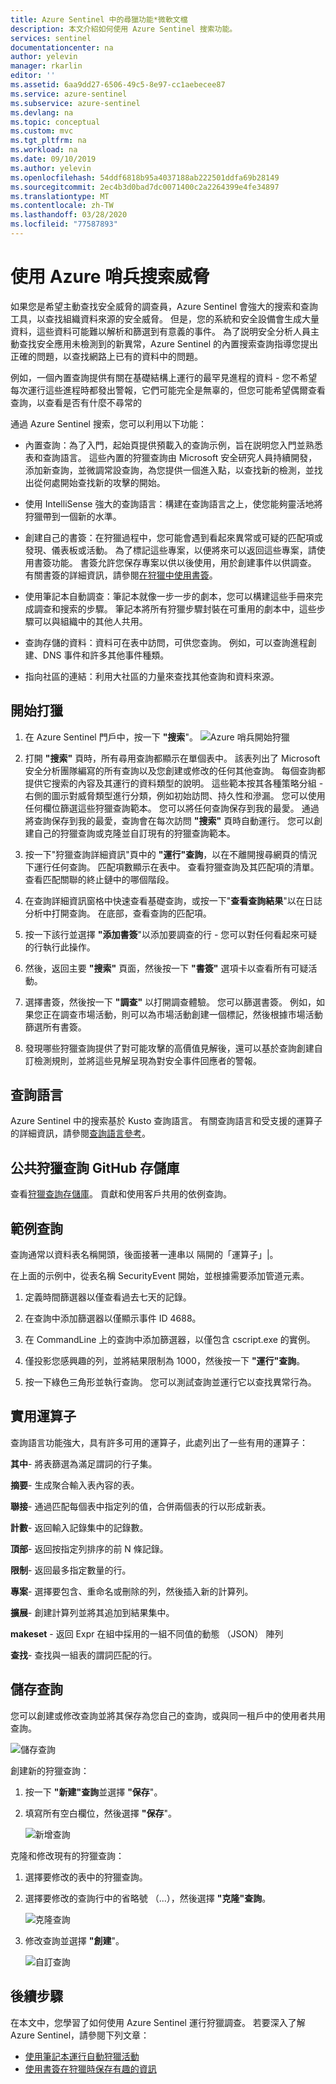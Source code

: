 ```yaml
---
title: Azure Sentinel 中的尋獵功能*微軟文檔
description: 本文介紹如何使用 Azure Sentinel 搜索功能。
services: sentinel
documentationcenter: na
author: yelevin
manager: rkarlin
editor: ''
ms.assetid: 6aa9dd27-6506-49c5-8e97-cc1aebecee87
ms.service: azure-sentinel
ms.subservice: azure-sentinel
ms.devlang: na
ms.topic: conceptual
ms.custom: mvc
ms.tgt_pltfrm: na
ms.workload: na
ms.date: 09/10/2019
ms.author: yelevin
ms.openlocfilehash: 54ddf6818b95a4037188ab222501ddfa69b28149
ms.sourcegitcommit: 2ec4b3d0bad7dc0071400c2a2264399e4fe34897
ms.translationtype: MT
ms.contentlocale: zh-TW
ms.lasthandoff: 03/28/2020
ms.locfileid: "77587893"
---
```

# <a name="hunt-for-threats-with-azure-sentinel"></a>使用 Azure 哨兵搜索威脅

如果您是希望主動查找安全威脅的調查員，Azure Sentinel 會強大的搜索和查詢工具，以查找組織資料來源的安全威脅。 但是，您的系統和安全設備會生成大量資料，這些資料可能難以解析和篩選到有意義的事件。 為了説明安全分析人員主動查找安全應用未檢測到的新異常，Azure Sentinel 的內置搜索查詢指導您提出正確的問題，以查找網路上已有的資料中的問題。 

例如，一個內置查詢提供有關在基礎結構上運行的最罕見進程的資料 - 您不希望每次運行這些進程時都發出警報，它們可能完全是無辜的，但您可能希望偶爾查看查詢，以查看是否有什麼不尋常的 



通過 Azure Sentinel 搜索，您可以利用以下功能：

- 內置查詢：為了入門，起始頁提供預載入的查詢示例，旨在説明您入門並熟悉表和查詢語言。 這些內置的狩獵查詢由 Microsoft 安全研究人員持續開發，添加新查詢，並微調常設查詢，為您提供一個進入點，以查找新的檢測，並找出從何處開始查找新的攻擊的開始。 

- 使用 IntelliSense 強大的查詢語言：構建在查詢語言之上，使您能夠靈活地將狩獵帶到一個新的水準。

- 創建自己的書簽：在狩獵過程中，您可能會遇到看起來異常或可疑的匹配項或發現、儀表板或活動。 為了標記這些專案，以便將來可以返回這些專案，請使用書簽功能。 書簽允許您保存專案以供以後使用，用於創建事件以供調查。 有關書簽的詳細資訊，請參閱[在狩獵中使用書簽](hunting.md)。
- 使用筆記本自動調查：筆記本就像一步一步的劇本，您可以構建這些手冊來完成調查和搜索的步驟。  筆記本將所有狩獵步驟封裝在可重用的劇本中，這些步驟可以與組織中的其他人共用。 
- 查詢存儲的資料：資料可在表中訪問，可供您查詢。 例如，可以查詢進程創建、DNS 事件和許多其他事件種類。

- 指向社區的連結：利用大社區的力量來查找其他查詢和資料來源。
 
## <a name="get-started-hunting"></a>開始打獵

1. 在 Azure Sentinel 門戶中，按一下 **"搜索**"。
  ![Azure 哨兵開始狩獵](media/tutorial-hunting/hunting-start.png)

2. 打開 **"搜索"** 頁時，所有尋用查詢都顯示在單個表中。 該表列出了 Microsoft 安全分析團隊編寫的所有查詢以及您創建或修改的任何其他查詢。 每個查詢都提供它搜索的內容及其運行的資料類型的說明。 這些範本按其各種策略分組 - 右側的圖示對威脅類型進行分類，例如初始訪問、持久性和滲漏。 您可以使用任何欄位篩選這些狩獵查詢範本。 您可以將任何查詢保存到我的最愛。 通過將查詢保存到我的最愛，查詢會在每次訪問 **"搜索"** 頁時自動運行。 您可以創建自己的狩獵查詢或克隆並自訂現有的狩獵查詢範本。 
 
2. 按一下"狩獵查詢詳細資訊"頁中的 **"運行"查詢**，以在不離開搜尋網頁的情況下運行任何查詢。  匹配項數顯示在表中。 查看狩獵查詢及其匹配項的清單。 查看匹配關聯的終止鏈中的哪個階段。

3. 在查詢詳細資訊窗格中快速查看基礎查詢，或按一下"**查看查詢結果**"以在日誌分析中打開查詢。 在底部，查看查詢的匹配項。

4.  按一下該行並選擇 **"添加書簽**"以添加要調查的行 - 您可以對任何看起來可疑的行執行此操作。 

5. 然後，返回主要 **"搜索"** 頁面，然後按一下 **"書簽"** 選項卡以查看所有可疑活動。 

6. 選擇書簽，然後按一下 **"調查"** 以打開調查體驗。 您可以篩選書簽。 例如，如果您正在調查市場活動，則可以為市場活動創建一個標記，然後根據市場活動篩選所有書簽。

1. 發現哪些狩獵查詢提供了對可能攻擊的高價值見解後，還可以基於查詢創建自訂檢測規則，並將這些見解呈現為對安全事件回應者的警報。

 

## <a name="query-language"></a>查詢語言 

Azure Sentinel 中的搜索基於 Kusto 查詢語言。 有關查詢語言和受支援的運算子的詳細資訊，請參閱[查詢語言參考](https://docs.loganalytics.io/docs/Language-Reference/)。

## <a name="public-hunting-query-github-repository"></a>公共狩獵查詢 GitHub 存儲庫

查看[狩獵查詢存儲庫](https://github.com/Azure/Orion)。 貢獻和使用客戶共用的依例查詢。

 

## <a name="sample-query"></a>範例查詢

查詢通常以資料表名稱開頭，後面接著一連串以  隔開的「運算子」\|。

在上面的示例中，從表名稱 SecurityEvent 開始，並根據需要添加管道元素。

1. 定義時間篩選器以僅查看過去七天的記錄。

2. 在查詢中添加篩選器以僅顯示事件 ID 4688。

3. 在 CommandLine 上的查詢中添加篩選器，以僅包含 cscript.exe 的實例。

4. 僅投影您感興趣的列，並將結果限制為 1000，然後按一下 **"運行"查詢**。
5. 按一下綠色三角形並執行查詢。 您可以測試查詢並運行它以查找異常行為。

## <a name="useful-operators"></a>實用運算子

查詢語言功能強大，具有許多可用的運算子，此處列出了一些有用的運算子：

**其中**- 將表篩選為滿足謂詞的行子集。

**摘要**- 生成聚合輸入表內容的表。

**聯接**- 通過匹配每個表中指定列的值，合併兩個表的行以形成新表。

**計數**- 返回輸入記錄集中的記錄數。

**頂部**- 返回按指定列排序的前 N 條記錄。

**限制**- 返回最多指定數量的行。

**專案**- 選擇要包含、重命名或刪除的列，然後插入新的計算列。

**擴展**- 創建計算列並將其追加到結果集中。

**makeset** - 返回 Expr 在組中採用的一組不同值的動態 （JSON） 陣列

**查找**- 查找與一組表的謂詞匹配的行。

## <a name="save-a-query"></a>儲存查詢

您可以創建或修改查詢並將其保存為您自己的查詢，或與同一租戶中的使用者共用查詢。

   ![儲存查詢](./media/tutorial-hunting/save-query.png)

創建新的狩獵查詢：

1. 按一下 **"新建"查詢**並選擇 **"保存**"。
2. 填寫所有空白欄位，然後選擇 **"保存**"。

   ![新增查詢](./media/tutorial-hunting/new-query.png)

克隆和修改現有的狩獵查詢：

1. 選擇要修改的表中的狩獵查詢。
2. 選擇要修改的查詢行中的省略號 （...），然後選擇 **"克隆"查詢**。

   ![克隆查詢](./media/tutorial-hunting/clone-query.png)
 

3. 修改查詢並選擇 **"創建**"。

   ![自訂查詢](./media/tutorial-hunting/custom-query.png)

## <a name="next-steps"></a>後續步驟
在本文中，您學習了如何使用 Azure Sentinel 運行狩獵調查。 若要深入了解 Azure Sentinel，請參閱下列文章：


- [使用筆記本運行自動狩獵活動](notebooks.md)
- [使用書簽在狩獵時保存有趣的資訊](bookmarks.md)
